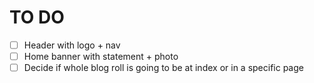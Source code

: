 # TO DO

- [ ] Header with logo + nav
- [ ] Home banner with statement + photo
- [ ] Decide if whole blog roll is going to be at index or in a specific page